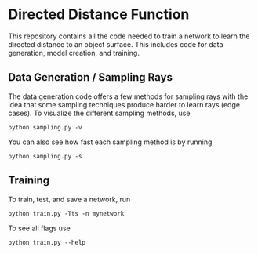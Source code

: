 
# Directed Distance Function

This repository contains all the code needed to train a network to learn the directed distance to an object surface. This includes code for data generation, model creation, and training.

## Data Generation / Sampling Rays

The data generation code offers a few methods for sampling rays with the idea that some sampling techniques produce harder to learn rays (edge cases). To visualize the different sampling methods, use

`python sampling.py -v`

You can also see how fast each sampling method is by running

`python sampling.py -s`

## Training

To train, test, and save a network, run

`python train.py -Tts -n mynetwork`

To see all flags use

`python train.py --help`
